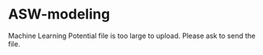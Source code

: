 # ASW-modeling
Machine Learning Potential file is too large to upload.
Please ask to send the file.
